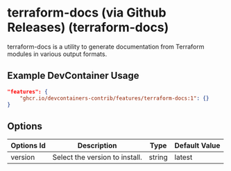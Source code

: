 
# terraform-docs (via Github Releases) (terraform-docs)

terraform-docs is a utility to generate documentation from Terraform modules in various output formats.

## Example DevContainer Usage

```json
"features": {
    "ghcr.io/devcontainers-contrib/features/terraform-docs:1": {}
}
```

## Options

| Options Id | Description | Type | Default Value |
|-----|-----|-----|-----|
| version | Select the version to install. | string | latest |


